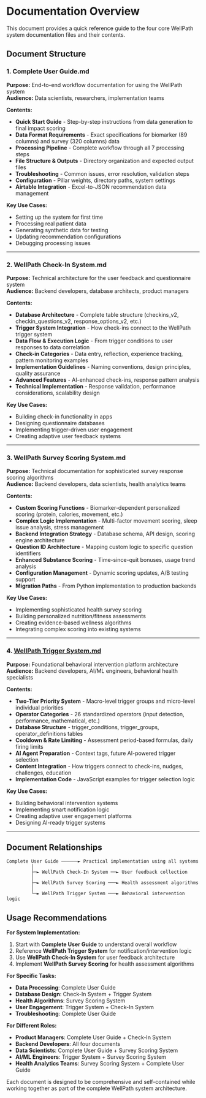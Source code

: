# Documentation Overview

This document provides a quick reference guide to the four core WellPath system documentation files and their contents.

## Document Structure

### 1. Complete User Guide.md
**Purpose:** End-to-end workflow documentation for using the WellPath system  
**Audience:** Data scientists, researchers, implementation teams

**Contents:**
- **Quick Start Guide** - Step-by-step instructions from data generation to final impact scoring
- **Data Format Requirements** - Exact specifications for biomarker (89 columns) and survey (320 columns) data
- **Processing Pipeline** - Complete workflow through all 7 processing steps
- **File Structure & Outputs** - Directory organization and expected output files
- **Troubleshooting** - Common issues, error resolution, validation steps
- **Configuration** - Pillar weights, directory paths, system settings
- **Airtable Integration** - Excel-to-JSON recommendation data management

**Key Use Cases:**
- Setting up the system for first time
- Processing real patient data
- Generating synthetic data for testing
- Updating recommendation configurations
- Debugging processing issues

---

### 2. WellPath Check-In System.md
**Purpose:** Technical architecture for the user feedback and questionnaire system  
**Audience:** Backend developers, database architects, product managers

**Contents:**
- **Database Architecture** - Complete table structure (checkins_v2, checkin_questions_v2, response_options_v2, etc.)
- **Trigger System Integration** - How check-ins connect to the WellPath trigger system
- **Data Flow & Execution Logic** - From trigger conditions to user responses to data correlation
- **Check-in Categories** - Data entry, reflection, experience tracking, pattern monitoring examples
- **Implementation Guidelines** - Naming conventions, design principles, quality assurance
- **Advanced Features** - AI-enhanced check-ins, response pattern analysis
- **Technical Implementation** - Response validation, performance considerations, scalability design

**Key Use Cases:**
- Building check-in functionality in apps
- Designing questionnaire databases
- Implementing trigger-driven user engagement
- Creating adaptive user feedback systems

---

### 3. WellPath Survey Scoring System.md
**Purpose:** Technical documentation for sophisticated survey response scoring algorithms  
**Audience:** Backend developers, data scientists, health analytics teams

**Contents:**
- **Custom Scoring Functions** - Biomarker-dependent personalized scoring (protein, calories, movement, etc.)
- **Complex Logic Implementation** - Multi-factor movement scoring, sleep issue analysis, stress management
- **Backend Integration Strategy** - Database schema, API design, scoring engine architecture
- **Question ID Architecture** - Mapping custom logic to specific question identifiers
- **Enhanced Substance Scoring** - Time-since-quit bonuses, usage trend analysis
- **Configuration Management** - Dynamic scoring updates, A/B testing support
- **Migration Paths** - From Python implementation to production backends

**Key Use Cases:**
- Implementing sophisticated health survey scoring
- Building personalized nutrition/fitness assessments
- Creating evidence-based wellness algorithms
- Integrating complex scoring into existing systems

---

### 4. [WellPath Trigger System.md](./WellPath%20Trigger%20System.md)
**Purpose:** Foundational behavioral intervention platform architecture  
**Audience:** Backend developers, AI/ML engineers, behavioral health specialists

**Contents:**
- **Two-Tier Priority System** - Macro-level trigger groups and micro-level individual priorities
- **Operator Categories** - 26 standardized operators (input detection, performance, mathematical, etc.)
- **Database Structure** - trigger_conditions, trigger_groups, operator_definitions tables
- **Cooldown & Rate Limiting** - Assessment period-based formulas, daily firing limits
- **AI Agent Preparation** - Context tags, future AI-powered trigger selection
- **Content Integration** - How triggers connect to check-ins, nudges, challenges, education
- **Implementation Code** - JavaScript examples for trigger selection logic

**Key Use Cases:**
- Building behavioral intervention systems
- Implementing smart notification logic
- Creating adaptive user engagement platforms
- Designing AI-ready trigger systems

---

## Document Relationships

```
Complete User Guide ──────► Practical implementation using all systems
         │
         ├─► WellPath Check-In System ──► User feedback collection
         │
         ├─► WellPath Survey Scoring ───► Health assessment algorithms  
         │
         └─► WellPath Trigger System ───► Behavioral intervention logic
```

## Usage Recommendations

**For System Implementation:**
1. Start with **Complete User Guide** to understand overall workflow
2. Reference **WellPath Trigger System** for notification/intervention logic
3. Use **WellPath Check-In System** for user feedback architecture
4. Implement **WellPath Survey Scoring** for health assessment algorithms

**For Specific Tasks:**
- **Data Processing**: Complete User Guide
- **Database Design**: Check-In System + Trigger System
- **Health Algorithms**: Survey Scoring System
- **User Engagement**: Trigger System + Check-In System
- **Troubleshooting**: Complete User Guide

**For Different Roles:**
- **Product Managers**: Complete User Guide + Check-In System
- **Backend Developers**: All four documents
- **Data Scientists**: Complete User Guide + Survey Scoring System
- **AI/ML Engineers**: Trigger System + Survey Scoring System
- **Health Analytics Teams**: Survey Scoring System + Complete User Guide

Each document is designed to be comprehensive and self-contained while working together as part of the complete WellPath system architecture.
